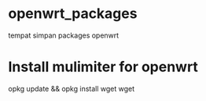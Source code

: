 # openwrt_packages
tempat simpan packages openwrt

# Install mulimiter for openwrt
opkg update && opkg install wget
wget 
